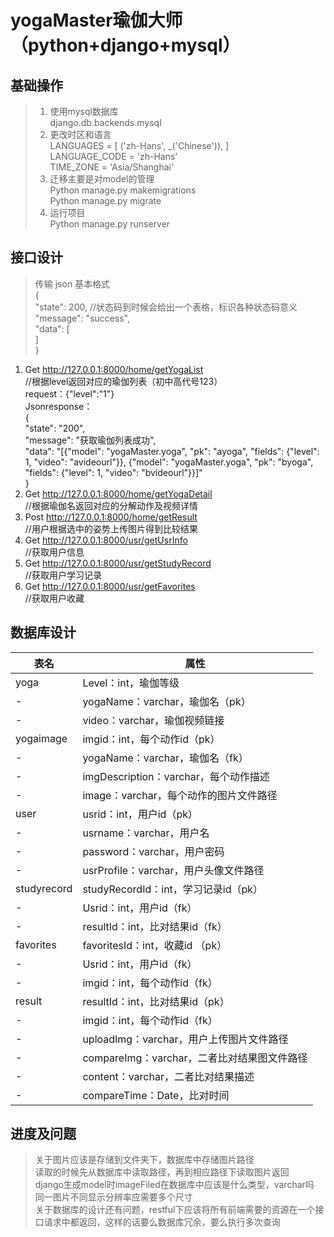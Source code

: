 # yogaMaster瑜伽大师（python+django+mysql）

## 基础操作

>1. 使用mysql数据库  
django.db.backends.mysql
>2. 更改时区和语言  
LANGUAGES = [
    ('zh-Hans', _('Chinese')),
]  
LANGUAGE_CODE = 'zh-Hans'  
TIME_ZONE = 'Asia/Shanghai'  
>3. 迁移主要是对model的管理  
Python manage.py makemigrations  
Python manage.py migrate  
>4. 运行项目  
Python manage.py  runserver

## 接口设计

>传输 json 基本格式  
{   
"state": 200, //状态码到时候会给出一个表格，标识各种状态码意义  
"message": "success",   
"data": [  
]   
}


1. Get    http://127.0.0.1:8000/home/getYogaList                
//根据level返回对应的瑜伽列表（初中高代号123）  
request：{"level":"1"}  
Jsonresponse：  
{  
    "state": "200",  
    "message": "获取瑜伽列表成功",  
    "data": "[{\"model\": \"yogaMaster.yoga\", \"pk\": \"ayoga\", \"fields\": {\"level\": 1, \"video\": \"avideourl\"}}, {\"model\": \"yogaMaster.yoga\", \"pk\": \"byoga\", \"fields\": {\"level\": 1, \"video\": \"bvideourl\"}}]"  
}  
2. Get     http://127.0.0.1:8000/home/getYogaDetail          
//根据瑜伽名返回对应的分解动作及视频详情  
3. Post    http://127.0.0.1:8000/home/getResult                      
//用户根据选中的姿势上传图片得到比较结果  
4. Get    http://127.0.0.1:8000/usr/getUsrInfo                         
//获取用户信息  
5. Get    http://127.0.0.1:8000/usr/getStudyRecord                 
//获取用户学习记录  
6. Get    http://127.0.0.1:8000/usr/getFavorites                       
//获取用户收藏

## 数据库设计

表名|属性
-|-
yoga|Level：int，瑜伽等级
-|yogaName：varchar，瑜伽名（pk）
-|video：varchar，瑜伽视频链接
yogaimage|imgid：int，每个动作id（pk）
-|yogaName：varchar，瑜伽名（fk）
-|imgDescription：varchar，每个动作描述
-|image：varchar，每个动作的图片文件路径
user|usrid：int，用户id（pk）
-|usrname：varchar，用户名
-|password：varchar，用户密码
-|usrProfile：varchar，用户头像文件路径
studyrecord|studyRecordId：int，学习记录id（pk）
-|Usrid：int，用户id（fk）
-|resultId：int，比对结果id（fk）
favorites|favoritesId：int，收藏id （pk）
-|Usrid：int，用户id（fk）
-|imgid：int，每个动作id（fk）
result|resultId：int，比对结果id（pk）
-|imgid：int，每个动作id（fk）
-|uploadImg：varchar，用户上传图片文件路径
-|compareImg：varchar，二者比对结果图文件路径
-|content：varchar，二者比对结果描述
-|compareTime：Date，比对时间


## 进度及问题

>关于图片应该是存储到文件夹下，数据库中存储图片路径  
读取的时候先从数据库中读取路径，再到相应路径下读取图片返回  
django生成model时imageFiled在数据库中应该是什么类型，varchar吗  
同一图片不同显示分辨率应需要多个尺寸  
关于数据库的设计还有问题，restful下应该将所有前端需要的资源在一个接口请求中都返回，这样的话要么数据库冗余，要么执行多次查询
